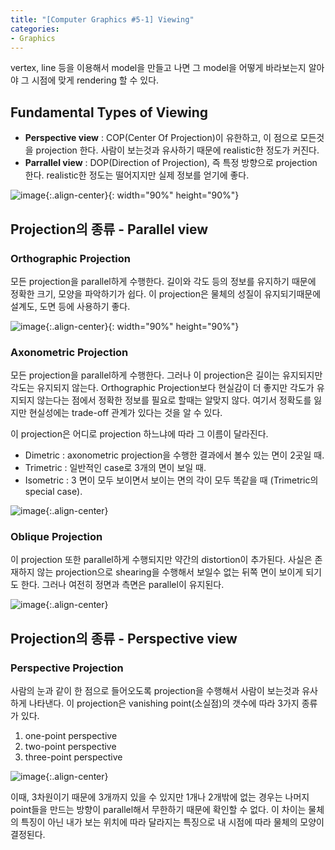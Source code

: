 ```yaml
---
title: "[Computer Graphics #5-1] Viewing"
categories:
- Graphics
---
```


vertex, line 등을 이용해서 model을 만들고 나면 그 model을 어떻게 바라보는지 알아야 그 시점에 맞게 rendering 할 수 있다.

## Fundamental Types of Viewing
- **Perspective view** : COP(Center Of Projection)이 유한하고, 이 점으로 모든것을 projection 한다. 사람이 보는것과 유사하기 때문에 realistic한 정도가 커진다.
- **Parrallel view** : DOP(Direction of Projection), 즉 특정 방향으로 projection 한다. realistic한 정도는 떨어지지만 실제 정보를 얻기에 좋다.

![image](https://user-images.githubusercontent.com/79836443/116818776-03b54980-aba8-11eb-84b4-f73f74fb001e.png){:.align-center}{: width="90%" height="90%"}

## Projection의 종류 - Parallel view
### Orthographic Projection
모든 projection을 parallel하게 수행한다. 길이와 각도 등의 정보를 유지하기 때문에 정확한 크기, 모양을 파악하기가 쉽다. 이 projection은 물체의 성질이 유지되기때문에 설계도, 도면 등에 사용하기 좋다. 

![image](https://user-images.githubusercontent.com/79836443/116819020-2dbb3b80-aba9-11eb-968b-1e6b836fec92.png){:.align-center}{: width="90%" height="90%"}

### Axonometric Projection
모든 projection을 parallel하게 수행한다. 그러나 이 projection은 길이는 유지되지만 각도는 유지되지 않는다. Orthographic Projection보다 현실감이 더 좋지만 각도가 유지되지 않는다는 점에서 정확한 정보를 필요로 할때는 알맞지 않다. 여기서 정확도를 잃지만 현실성에는 trade-off 관계가 있다는 것을 알 수 있다. 

이 projection은 어디로 projection 하느냐에 따라 그 이름이 달라진다. 
- Dimetric : axonometric projection을 수행한 결과에서 볼수 있는 면이 2곳일 때.
- Trimetric : 일반적인 case로 3개의 면이 보일 때.
- Isometric : 3 면이 모두 보이면서 보이는 면의 각이 모두 똑같을 때 (Trimetric의 special case).

![image](https://user-images.githubusercontent.com/79836443/116819250-3d874f80-abaa-11eb-8747-672064acc0b0.png){:.align-center}

### Oblique Projection
이 projection 또한 parallel하게 수행되지만 약간의 distortion이 추가된다. 사실은 존재하지 않는 projection으로 shearing을 수행해서 보일수 없는 뒤쪽 면이 보이게 되기도 한다. 그러나 여전히 정면과 측면은 parallel이 유지된다.

![image](https://user-images.githubusercontent.com/79836443/116819422-05ccd780-abab-11eb-911f-a4be6dbe8da6.png){:.align-center}


## Projection의 종류 - Perspective view
### Perspective Projection
사람의 눈과 같이 한 점으로 들어오도록 projection을 수행해서 사람이 보는것과 유사하게 나타낸다. 이 projection은 vanishing point(소실점)의 갯수에 따라 3가지 종류가 있다.
1. one-point perspective
2. two-point perspective
3. three-point perspective

![image](https://user-images.githubusercontent.com/79836443/116819717-2fd2c980-abac-11eb-8c96-cf477efdc141.png){:.align-center}

이때, 3차원이기 때문에 3개까지 있을 수 있지만 1개나 2개밖에 없는 경우는 나머지 point들을 만드는 방향이 parallel해서 무한하기 때문에 확인할 수 없다. 이 차이는 물체의 특징이 아닌 내가 보는 위치에 따라 달라지는 특징으로  내 시점에 따라 물체의 모양이 결정된다.
